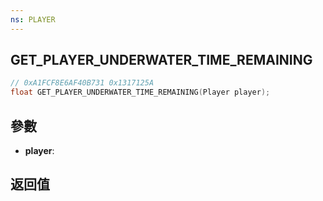 ```yaml
---
ns: PLAYER
---
```

## GET_PLAYER_UNDERWATER_TIME_REMAINING

```c
// 0xA1FCF8E6AF40B731 0x1317125A
float GET_PLAYER_UNDERWATER_TIME_REMAINING(Player player);
```


## 參數
* **player**: 

## 返回值
